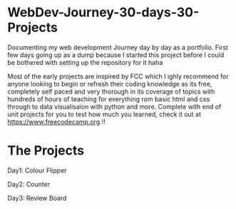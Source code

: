 # WebDev-Journey-30-days-30-Projects

Documenting my web development Journey day by day as a portfolio.
First few days going up as a dump because I started this project before I could be bothered with setting up the repository for it haha

Most of the early projects are inspired by FCC which I ighly recommend for anyone looking to begin or refresh their coding knowledge as its free, completely self paced and very thorough in its coverage of topics with hundreds of hours of teaching for everything rom basic html and css through to data visualisaion with python and more. Complete with end of unit projects for you to test how much you learned, check it out at https://www.freecodecamp.org !!

# The Projects

Day1: Colour Flipper

Day2: Counter

Day3: Review Board
